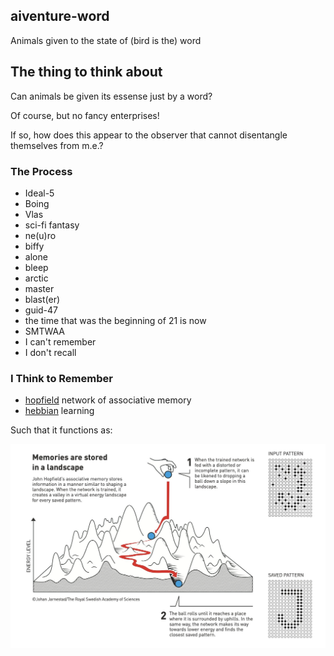 ## aiventure-word

Animals given to the state of (bird is the) word

## The thing to think about

Can animals be given its essense just by a word?

Of course, but no fancy enterprises!

If so, how does this appear to the observer that cannot disentangle themselves from m.e.?

### The Process

* Ideal-5
* Boing
* Vlas
* sci-fi fantasy
* ne(u)ro
* biffy
* alone
* bleep
* arctic
* master
* blast(er)
* guid-47
* the time that was the beginning of 21 is now
* SMTWAA
* I can't remember
* I don't recall

### I Think to Remember

* [hopfield](https://en.wikipedia.org/wiki/Hopfield_network) network of associative memory
* [hebbian](https://en.wikipedia.org/wiki/Hebbian_theory) learning

Such that it functions as: 

![image](/images/memory-landscape.jpg)